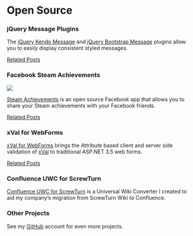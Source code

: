 # Open Source

### jQuery Message Plugins

The [jQuery Kendo Message](https://github.com/jrummell/kendo.message) and [jQuery Bootstrap Message](https://github.com/jrummell/bootstrap.message) plugins allow you to easily display consistent styled messages.

[Related Posts](/tag/jquery-message/)

### Facebook Steam Achievements

![](http://res.cloudinary.com/jrummell/image/upload/v1437490654/banner-light_dbmy3v.png)

[Steam Achievements](https://github.com/jrummell/facebooksteamachievements) is an open source Facebook app that allows you to share your Steam achievements with your Facebook friends.

[Related Posts](/tag/facebook-steam-achievements/)

### xVal for WebForms

[xVal for WebForms](https://github.com/jrummell/xvalwebforms) brings the Attribute based client and server side validation of [xVal](http://xval.codeplex.com/) to traditional ASP.NET 3.5 web forms.

[Related Posts](/tag/xval-webforms/)

### Confluence UWC for ScrewTurn

[Confluence UWC for ScrewTurn](https://github.com/jrummell/confluenceuwc-screwturn) is a Universal Wiki Converter I created to aid my company’s migration from ScrewTurn Wiki to Confluence.

### Other Projects

See my [GitHub](https://github.com/jrummell) account for even more projects.
